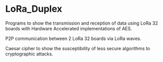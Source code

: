 # LoRa_Duplex
Programs to show the transmission and reception of data using LoRa 32 boards with Hardware Accelerated implementations of AES.

P2P communication between 2 LoRa 32 boards via LoRa waves.

Caesar cipher to show the susceptibility of less secure algorithms to cryptographic attacks.
